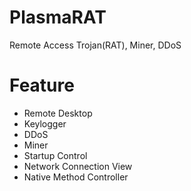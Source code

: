# PlasmaRAT
Remote Access Trojan(RAT), Miner, DDoS

# Feature
* Remote Desktop
* Keylogger
* DDoS
* Miner
* Startup Control
* Network Connection View
* Native Method Controller

